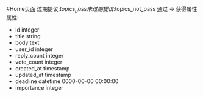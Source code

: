 #Home页面
过期提议:$topics_pass
未过期提议:$topics_not_pass
通过 -> 获得属性
属性:
* id integer
* title string 
* body  text
* user_id integer
* reply_count integer
* vote_count integer
* created_at timestamp
* updated_at timestamp
* deadline datetime 0000-00-00 00:00:00
* importance integer

